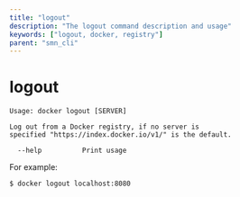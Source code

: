```yaml
---
title: "logout"
description: "The logout command description and usage"
keywords: ["logout, docker, registry"]
parent: "smn_cli"
---
```


# logout

    Usage: docker logout [SERVER]

    Log out from a Docker registry, if no server is
	specified "https://index.docker.io/v1/" is the default.

      --help          Print usage

For example:

    $ docker logout localhost:8080
